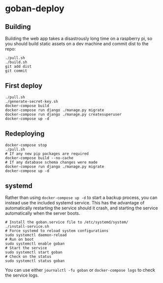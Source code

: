 # goban-deploy

## Building

Building the web app takes a disastrously long time on a raspberry pi, so you should build static assets on a dev machine and commit dist to the repo:
```
./pull.sh
./build.sh
git add dist
git commit
```

## First deploy
```
./pull.sh
./generate-secret-key.sh
docker-compose build
docker-compose run django ./manage.py migrate
docker-compose run django ./manage.py createsuperuser
docker-compose up -d
```

## Redeploying
```
docker-compose stop
./pull.sh
# If any new pip packages are required
docker-compose build --no-cache
# If any database schema changes were made
docker-compose run django ./manage.py migrate
docker-compose up -d
```

## systemd
Rather than using `docker-compose up -d` to start a backup process, you can instead use the included systemd service. This has the advantage of automatically restarting the service should it crash, and starting the service automatically when the server boots.

```
# Install the goban.service file to /etc/systemd/system/
./install-service.sh
# Force systemd to reload system configurations
sudo systemctl daemon-reload
# Run on boot
sudo systemctl enable goban
# Start the service
sudo systemctl start goban
# Check on the status
sudo systemctl status goban
```

You can use either `journalctl -fu goban` or `docker-compose logs` to check the service logs.
